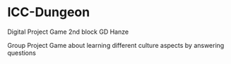 # ICC-Dungeon
Digital Project Game 2nd block GD Hanze

Group Project
Game about learning different culture aspects by answering questions
